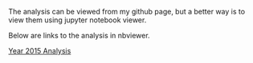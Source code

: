 The analysis can be viewed from my github page, but a better way is to view them using jupyter notebook viewer.

Below are links to the analysis in nbviewer.

[Year 2015 Analysis](http://nbviewer.jupyter.org/github/zayedshah/FX-Trading-Data-Analysis/blob/master/Part%201_2015.ipynb)
